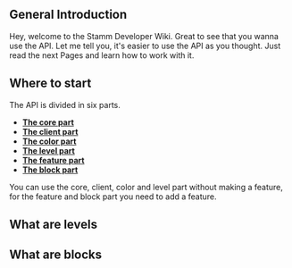 ## General Introduction ##

Hey, welcome to the Stamm Developer Wiki. Great to see that you wanna use the API. 
Let me tell you, it's easier to use the API as you thought. Just read the next Pages and learn how to work with it.

## Where to start ##
The API is divided in six parts. 

- [**The core part**](Working-with-stamm)
- [**The client part**](Working-with-clients)
- [**The color part**](Colors-in-Stamm)
- [**The level part**](Working-with-levels)
- [**The feature part**](Scripting-Features)
- [**The block part**](Scripting-Features)

You can use the core, client, color and level part without making a feature, for the feature and block part you need to add a feature. 

## What are levels ##
## What are blocks ##